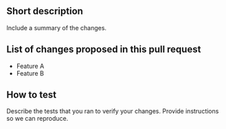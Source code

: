 ## Short description

Include a summary of the changes.

## List of changes proposed in this pull request

- Feature A
- Feature B

## How to test

Describe the tests that you ran to verify your changes. Provide instructions so we can reproduce.
